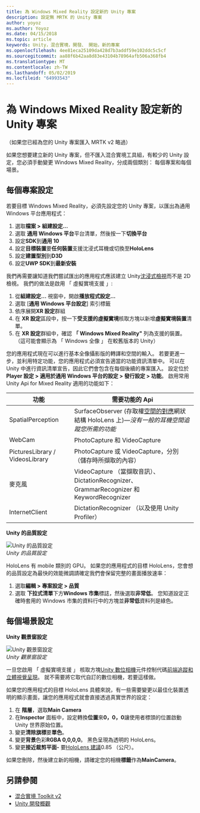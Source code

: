 ```yaml
---
title: 為 Windows Mixed Reality 設定新的 Unity 專案
description: 設定無 MRTK 的 Unity 專案
author: yoyoz
ms.author: Yoyoz
ms.date: 04/15/2018
ms.topic: article
keywords: Unity，混合實境，開發、 開始，新的專案
ms.openlocfilehash: 4ee81eca25109da428d7b3addf59e102ddc5c5cf
ms.sourcegitcommit: aa88f6b42aa8d83e43104b78964afb506a368fb4
ms.translationtype: MT
ms.contentlocale: zh-TW
ms.lasthandoff: 05/02/2019
ms.locfileid: "64993543"
---
```

# <a name="configure-a-new-unity-project-for-windows-mixed-reality"></a>為 Windows Mixed Reality 設定新的 Unity 專案 

（如果您已經為您的 Unity 專案匯入 MRTK v2 略過）

如果您想要建立新的 Unity 專案，但不匯入混合實境工具組，有較少的 Unity 設定，您必須手動變更 Windows Mixed Reality，分成兩個類別： 每個專案和每個場景。

## <a name="per-project-settings"></a>每個專案設定

若要目標 Windows Mixed Reality，必須先設定您的 Unity 專案，以匯出為通用 Windows 平台應用程式：
1. 選取**檔案 > 組建設定...**
2. 選取 **通用 Windows 平台**平台清單，然後按一下**切換平台**
3. 設定**SDK**到**通用 10**
4. 設定**目標裝置**要**任何裝置**支援沈浸式耳機或切換至**HoloLens**
5. 設定**建置型別**到**D3D**
6. 設定**UWP SDK**到**最新安裝**

我們再需要讓知道我們嘗試匯出的應用程式應該建立 Unity[沈浸式檢視](app-views.md)而不是 2D 檢視。 我們的做法是啟用 「 虛擬實境支援 」:
1. 從**組建設定...** 視窗中，開啟**播放程式設定...**
2. 選取 [**通用 Windows 平台設定**] 索引標籤
3. 依序展開**XR 設定**群組
4. 在  **XR 設定**區段中，按一下**受支援的虛擬實境**核取方塊以新增**虛擬實境裝置**清單。
5. 在  **XR 設定**群組中，確認 **「 Windows Mixed Reality"** 列為支援的裝置。 （這可能會顯示為 「 Windows 全像 」 在較舊版本的 Unity）

您的應用程式現在可以進行基本全像攝影版的轉譯和空間的輸入。 若要更進一步，並利用特定功能，您的應用程式必須宣告適當的功能資訊清單中。 可以在 Unity 中進行資訊清單宣告，因此它們會包含在每個後續的專案匯入。 設定位於**Player 設定 > 適用於通用 Windows 平台的設定 > 發行設定 > 功能**。 啟用常用 Unity Api for Mixed Reality 適用的功能如下：

|  功能  |  需要功能的 Api | 
|----------|----------|
|  SpatialPerception  |  SurfaceObserver (存取權[空間的對應](spatial-mapping.md)網狀結構 HoloLens 上)&mdash;*沒有一般的耳機空間追蹤您所需的功能* | 
|  WebCam  |  PhotoCapture 和 VideoCapture | 
|  PicturesLibrary / VideosLibrary  |  PhotoCapture 或 VideoCapture，分別 （儲存時所擷取的內容） | 
|  麥克風  |  VideoCapture （當擷取音訊）、 DictationRecognizer、 GrammarRecognizer 和 KeywordRecognizer | 
|  InternetClient  |  DictationRecognizer （以及使用 Unity Profiler） | 

**Unity 的品質設定**

![Unity 的品質設定](images/unityqualitysettings-350px.png)<br>
*Unity 的品質設定*

HoloLens 有 mobile 類別的 GPU。 如果您的應用程式的目標 HoloLens，您會想的品質設定為最快的效能微調請確定我們會保留完整的畫面播放速率：
1. 選取**編輯 > 專案設定 > 品質**
2. 選取 **下拉式清單**下方**Windows 市集**標誌，然後選取**非常低**。 您知道設定正確時套用的 Windows 市集的資料行中的方塊並**非常低**資料列是綠色。

## <a name="per-scene-settings"></a>每個場景設定

**Unity 觀景窗設定**

![Unity 觀景窗設定](images/Unitycamerasettings.png)<br>
*Unity 觀景窗設定*

一旦您啟用 「 虛擬實境支援 」 核取方塊[Unity 數位相機](camera-in-unity.md)元件控制代碼[前端追蹤和立體視覺呈現](rendering.md)。 就不需要將它取代自訂的數位相機，若要這樣做。

如果您的應用程式的目標 HoloLens 具體來說，有一些需要變更以最佳化裝置透明的顯示畫面，讓您的應用程式就會直接透過真實世界的設定：
1. 在 **階層**，選取**Main Camera**
2. 在**Inspector**  面板中，設定轉換**位置**來**0，0，0**讓使用者標頭的位置啟動 Unity 世界原始位置。
3. 變更**清除旗標**要**單色**。
4. 變更**背景**色彩**RGBA 0,0,0,0**。 黑色呈現為透明的 HoloLens。
5. 變更**接近裁剪平面-** 要[HoloLens 建議](camera-in-unity.md#clip-planes)0.85 （公尺）。

如果您刪除，然後建立新的相機，請確定您的相機**標籤**作為**MainCamera**。


## <a name="see-also"></a>另請參閱
* [混合實境 Toolkit v2](mrtk-getting-started.md)
* [Unity 開發概觀](unity-development-overview.md)
